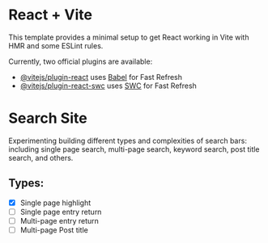 # React + Vite

This template provides a minimal setup to get React working in Vite with HMR and some ESLint rules.

Currently, two official plugins are available:

- [@vitejs/plugin-react](https://github.com/vitejs/vite-plugin-react/blob/main/packages/plugin-react/README.md) uses [Babel](https://babeljs.io/) for Fast Refresh
- [@vitejs/plugin-react-swc](https://github.com/vitejs/vite-plugin-react-swc) uses [SWC](https://swc.rs/) for Fast Refresh

# Search Site

Experimenting building different types and complexities of search bars: including single page search, multi-page search, keyword search, post title search, and others.

## Types:

+ [x] Single page highlight
+ [ ] Single page entry return
+ [ ] Multi-page entry return
+ [ ] Multi-page Post title
